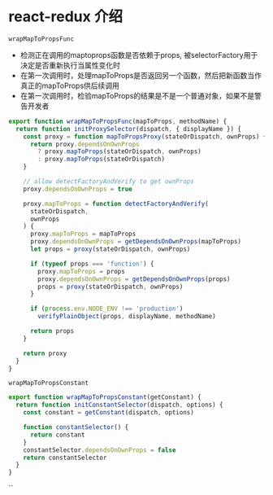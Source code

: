 # react-redux 介绍

`wrapMapToPropsFunc`

- 检测正在调用的maptoprops函数是否依赖于props, 被selectorFactory用于决定是否重新执行当属性变化时
- 在第一次调用时，处理mapToProps是否返回另一个函数，然后把新函数当作真正的mapToProps供后续调用
- 在第一次调用时，检验mapToProps的结果是不是一个普通对象，如果不是警告开发者

```js
export function wrapMapToPropsFunc(mapToProps, methodName) {
  return function initProxySelector(dispatch, { displayName }) {
    const proxy = function mapToPropsProxy(stateOrDispatch, ownProps) {
      return proxy.dependsOnOwnProps
        ? proxy.mapToProps(stateOrDispatch, ownProps)
        : proxy.mapToProps(stateOrDispatch)
    }

    // allow detectFactoryAndVerify to get ownProps
    proxy.dependsOnOwnProps = true

    proxy.mapToProps = function detectFactoryAndVerify(
      stateOrDispatch,
      ownProps
    ) {
      proxy.mapToProps = mapToProps
      proxy.dependsOnOwnProps = getDependsOnOwnProps(mapToProps)
      let props = proxy(stateOrDispatch, ownProps)

      if (typeof props === 'function') {
        proxy.mapToProps = props
        proxy.dependsOnOwnProps = getDependsOnOwnProps(props)
        props = proxy(stateOrDispatch, ownProps)
      }

      if (process.env.NODE_ENV !== 'production')
        verifyPlainObject(props, displayName, methodName)

      return props
    }

    return proxy
  }
}
```

`wrapMapToPropsConstant`

```js
export function wrapMapToPropsConstant(getConstant) {
  return function initConstantSelector(dispatch, options) {
    const constant = getConstant(dispatch, options)

    function constantSelector() {
      return constant
    }
    constantSelector.dependsOnOwnProps = false
    return constantSelector
  }
}
```

``